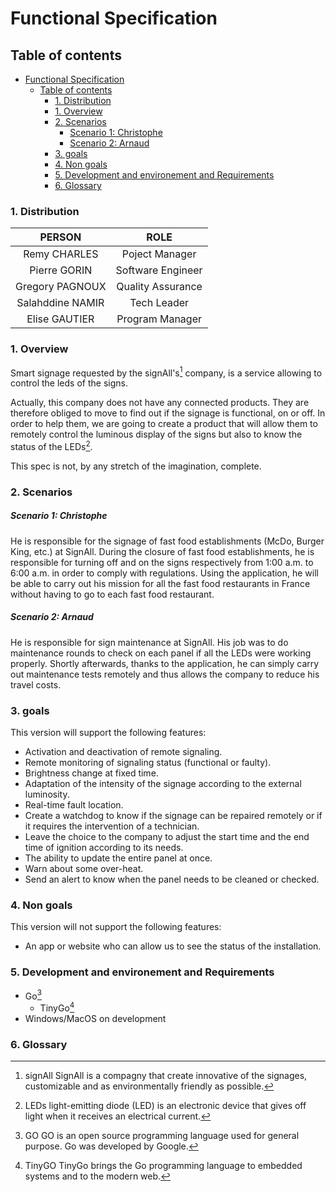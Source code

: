# Functional Specification

## Table of contents
- [Functional Specification](#functional-specification)
  - [Table of contents](#table-of-contents)
    - [1. Distribution](#1-distribution)
    - [1. Overview](#1-overview)
    - [2. Scenarios](#2-scenarios)
        - [Scenario 1: Christophe](#scenario-1-christophe)
        - [Scenario 2: Arnaud](#scenario-2-arnaud)
    - [3. goals](#3-goals)
    - [4. Non goals](#4-non-goals)
    - [5. Development and environement and Requirements](#5-development-and-environement-and-requirements)
    - [6. Glossary](#6-glossary)

### 1. Distribution

| PERSON | ROLE |
| :-: | :-: |
| Remy CHARLES | Poject Manager |
| Pierre GORIN | Software Engineer |
| Gregory PAGNOUX | Quality Assurance |
| Salahddine NAMIR | Tech Leader |
| Elise GAUTIER | Program Manager |
  
### 1. Overview

Smart signage requested by the signAll's[^1] company, is a service allowing to control the leds of the signs.

Actually, this company does not have any connected products. They are therefore obliged to move to find out if the signage is functional, on or off. In order to help them, we are going to create a product that will allow them to remotely control the luminous display of the signs but also to know the status of the LEDs[^4].

This spec is not, by any stretch of the imagination, complete.

### 2. Scenarios

##### Scenario 1: Christophe

He is responsible for the signage of fast food establishments (McDo, Burger King, etc.) at SignAll. During the closure of fast food establishments, he is responsible for turning off and on the signs respectively from 1:00 a.m. to 6:00 a.m. in order to comply with regulations. Using the application, he will be able to carry out his mission for all the fast food restaurants in France without having to go to each fast food restaurant.

##### Scenario 2: Arnaud

He is responsible for sign maintenance at SignAll. His job was to do maintenance rounds to check on each panel if all the LEDs were working properly. Shortly afterwards, thanks to the application, he can simply carry out maintenance tests remotely and thus allows the company to reduce his travel costs.

### 3. goals

This version will support the following features:

  - Activation and deactivation of remote signaling.
  - Remote monitoring of signaling status (functional or faulty).
  - Brightness change at fixed time.
  - Adaptation of the intensity of the signage according to the external luminosity.
  - Real-time fault location.
  - Create a watchdog to know if the signage can be repaired remotely or if it requires the intervention of a technician.
  - Leave the choice to the company to adjust the start time and the end time of ignition according to its needs.
  - The ability to update the entire panel at once.
  - Warn about some over-heat.
  - Send an alert to know when the panel needs to be cleaned or checked.

### 4. Non goals

This version will not support the following features:

  - An app or website who can allow us to see the status of the installation.

### 5. Development and environement and Requirements

  - Go[^2]
    - TinyGo[^3]
  - Windows/MacOS on development
  
### 6. Glossary

[^1]: signAll
SignAll is a compagny that create innovative of the signages, customizable and as environmentally friendly as possible.

[^2]: GO
GO is an open source programming language used for general purpose. Go was developed by Google.

[^3]: TinyGO
TinyGo brings the Go programming language to embedded systems and to the modern web.

[^4]: LEDs
light-emitting diode (LED) is an electronic device that gives off light when it receives an electrical current.